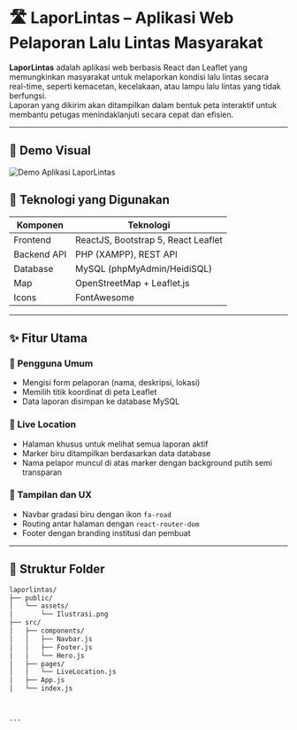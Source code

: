 # 🛣️ LaporLintas – Aplikasi Web Pelaporan Lalu Lintas Masyarakat

**LaporLintas** adalah aplikasi web berbasis React dan Leaflet yang memungkinkan masyarakat untuk melaporkan kondisi lalu lintas secara real-time, seperti kemacetan, kecelakaan, atau lampu lalu lintas yang tidak berfungsi.  
Laporan yang dikirim akan ditampilkan dalam bentuk peta interaktif untuk membantu petugas menindaklanjuti secara cepat dan efisien.

---
## 🎥 Demo Visual

![Demo Aplikasi LaporLintas](https://github.com/RaAuthentic/LaporLintas/blob/main/demo.gif?raw=true)

## 🔧 Teknologi yang Digunakan

| Komponen      | Teknologi                         |
|---------------|------------------------------------|
| Frontend      | ReactJS, Bootstrap 5, React Leaflet |
| Backend API   | PHP (XAMPP), REST API              |
| Database      | MySQL (phpMyAdmin/HeidiSQL)        |
| Map           | OpenStreetMap + Leaflet.js         |
| Icons         | FontAwesome                       |

---

## ✨ Fitur Utama

### 👥 Pengguna Umum
- Mengisi form pelaporan (nama, deskripsi, lokasi)
- Memilih titik koordinat di peta Leaflet
- Data laporan disimpan ke database MySQL

### 🧭 Live Location
- Halaman khusus untuk melihat semua laporan aktif
- Marker biru ditampilkan berdasarkan data database
- Nama pelapor muncul di atas marker dengan background putih semi transparan

### 🎨 Tampilan dan UX
- Navbar gradasi biru dengan ikon `fa-road`
- Routing antar halaman dengan `react-router-dom`
- Footer dengan branding institusi dan pembuat

---

## 📂 Struktur Folder

```bash
laporlintas/
├── public/
│   └── assets/
│       └── Ilustrasi.png
├── src/
│   ├── components/
│   │   ├── Navbar.js
│   │   ├── Footer.js
│   │   └── Hero.js
│   ├── pages/
│   │   └── LiveLocation.js
│   ├── App.js
│   └── index.js



---





